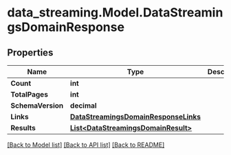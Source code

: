 # data_streaming.Model.DataStreamingsDomainResponse

## Properties

Name | Type | Description | Notes
------------ | ------------- | ------------- | -------------
**Count** | **int** |  | [optional] 
**TotalPages** | **int** |  | [optional] 
**SchemaVersion** | **decimal** |  | [optional] 
**Links** | [**DataStreamingsDomainResponseLinks**](DataStreamingsDomainResponseLinks.md) |  | [optional] 
**Results** | [**List&lt;DataStreamingsDomainResult&gt;**](DataStreamingsDomainResult.md) |  | [optional] 

[[Back to Model list]](../README.md#documentation-for-models) [[Back to API list]](../README.md#documentation-for-api-endpoints) [[Back to README]](../README.md)

